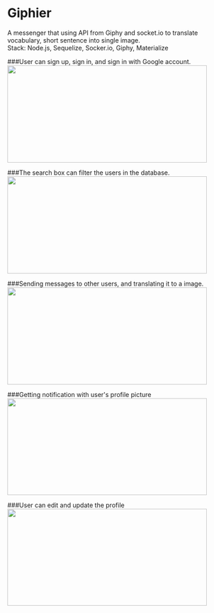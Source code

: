 # Giphier
A messenger that using API from Giphy and socket.io to translate vocabulary, short sentence into single image.<br />
Stack: Node.js, Sequelize, Socker.io, Giphy, Materialize

###User can sign up, sign in, and sign in with Google account.
<img src="http://i.picasion.com/pic83/dbcf3078bfd9030cda8fe782f34d2f0b.gif" width="450" height="219" border="0" /><br />

###The search box can filter the users in the database.
<img src="http://i.picasion.com/pic83/e35e9651dfd92fcf3ed0543766f8141c.gif" width="450" height="219" border="0" /><br />

###Sending messages to other users, and translating it to a image.
<img src="http://i.picasion.com/pic83/aece49deb5b7aef09eff38d93107c675.gif" width="450" height="219" border="0" /> <br /> 

###Getting notification with user's profile picture
<img src="http://i.picasion.com/pic83/335fd8d3fc79e6d68a962eb55df973d2.gif" width="450" height="218" border="0"/></a><br />

###User can edit and update the profile
<img src="http://i.picasion.com/pic83/c9f5c06ebda5ee7c6362aa1807188cc3.gif" width="450" height="218" border="0" /><br />
